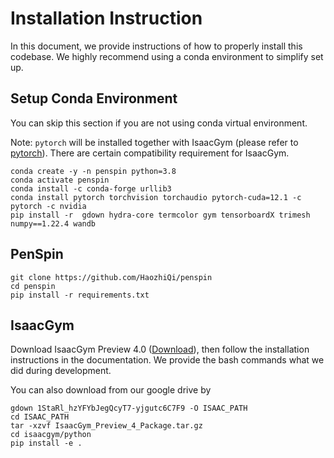 # Installation Instruction

In this document, we provide instructions of how to properly install this codebase. We highly recommend using a conda environment to simplify set up.

## Setup Conda Environment

You can skip this section if you are not using conda virtual environment.

Note: `pytorch` will be installed together with IsaacGym (please refer to [pytorch](https://pytorch.org/get-started/locally/)). There are certain compatibility requirement for IsaacGym.

```
conda create -y -n penspin python=3.8
conda activate penspin
conda install -c conda-forge urllib3
conda install pytorch torchvision torchaudio pytorch-cuda=12.1 -c pytorch -c nvidia
pip install -r  gdown hydra-core termcolor gym tensorboardX trimesh numpy==1.22.4 wandb
```

## PenSpin

```
git clone https://github.com/HaozhiQi/penspin
cd penspin
pip install -r requirements.txt
```

## IsaacGym

Download IsaacGym Preview 4.0 ([Download](https://developer.nvidia.com/isaac-gym)), then follow the installation instructions in the documentation. We provide the bash commands what we did during development.

You can also download from our google drive by
```
gdown 1StaRl_hzYFYbJegQcyT7-yjgutc6C7F9 -O ISAAC_PATH
cd ISAAC_PATH
tar -xzvf IsaacGym_Preview_4_Package.tar.gz
cd isaacgym/python
pip install -e .
```

